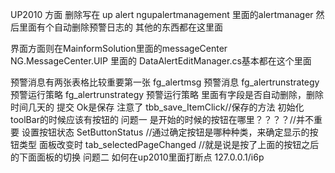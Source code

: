 UP2010 方面 删除写在 up alert ngupalertmanagement 里面的alertmanager 然后里面有个自动删除预警日志的
其他的东西都在这里面

界面方面则在MainformSolution里面的messageCenter NG.MessageCenter.UIP 里面的 DataAlertEditManager.cs基本都在这个里面


预警消息有两张表格比较重要第一张 fg_alertmsg 预警消息 fg_alertrunstrategy 预警运行策略
fg_alertrunstrategy 预警运行策略 里面有字段是否自动删除，删除时间几天的
提交 Ok是保存 注意了 tbb_save_ItemClick//保存的方法
初始化 toolBar的时候应该有按钮的 
问题一 是开始的时候的按钮在哪里？？？？//并不重要
设置按钮状态 SetButtonStatus //通过确定按钮是哪种种类，来确定显示的按钮类型
面板改变时  tab_selectedPageChanged //就是说是按了上面的按钮之后的下面面板的切换
问题二 如何在up2010里面打断点
127.0.0.1/i6p